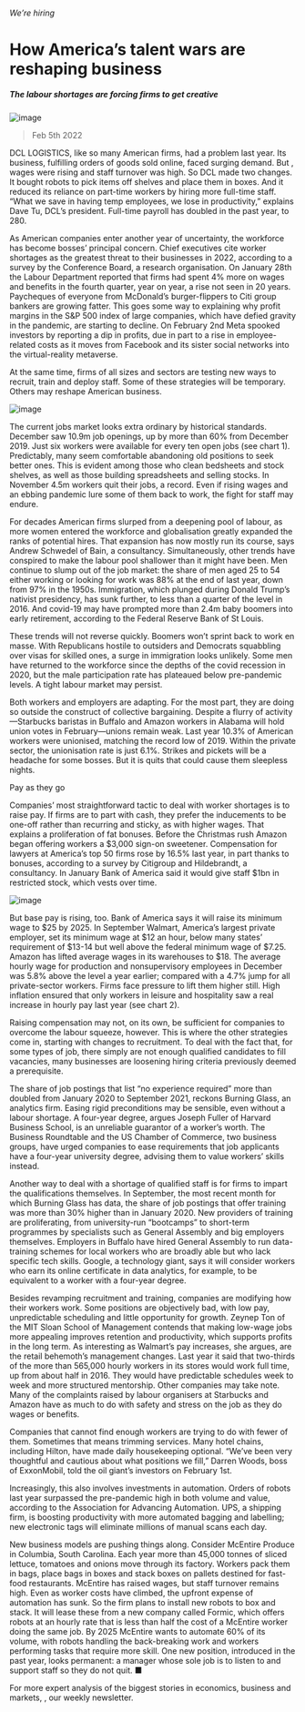 ###### We’re hiring
# How America’s talent wars are reshaping business 
##### The labour shortages are forcing firms to get creative 
![image](images/20220205_wbd001.jpg) 
> Feb 5th 2022 
DCL LOGISTICS, like so many American firms, had a problem last year. Its business, fulfilling orders of goods sold online, faced surging demand. But , wages were rising and staff turnover was high. So DCL made two changes. It bought robots to pick items off shelves and place them in boxes. And it reduced its reliance on part-time workers by hiring more full-time staff. “What we save in having temp employees, we lose in productivity,” explains Dave Tu, DCL’s president. Full-time payroll has doubled in the past year, to 280.
As American companies enter another year of uncertainty, the workforce has become bosses’ principal concern. Chief executives cite worker shortages as the greatest threat to their businesses in 2022, according to a survey by the Conference Board, a research organisation. On January 28th the Labour Department reported that firms had spent 4% more on wages and benefits in the fourth quarter, year on year, a rise not seen in 20 years. Paycheques of everyone from McDonald’s burger-flippers to Citi group bankers are growing fatter. This goes some way to explaining why profit margins in the S&amp;P 500 index of large companies, which have defied gravity in the pandemic, are starting to decline. On February 2nd Meta spooked investors by reporting a dip in profits, due in part to a rise in employee-related costs as it moves from Facebook and its sister social networks into the virtual-reality metaverse.

At the same time, firms of all sizes and sectors are testing new ways to recruit, train and deploy staff. Some of these strategies will be temporary. Others may reshape American business.
![image](images/20220205_wbc143.png) 

The current jobs market looks extra ordinary by historical standards. December saw 10.9m job openings, up by more than 60% from December 2019. Just six workers were available for every ten open jobs (see chart 1). Predictably, many seem comfortable abandoning old positions to seek better ones. This is evident among those who clean bedsheets and stock shelves, as well as those building spreadsheets and selling stocks. In November 4.5m workers quit their jobs, a record. Even if rising wages and an ebbing pandemic lure some of them back to work, the fight for staff may endure.
For decades American firms slurped from a deepening pool of labour, as more women entered the workforce and globalisation greatly expanded the ranks of potential hires. That expansion has now mostly run its course, says Andrew Schwedel of Bain, a consultancy. Simultaneously, other trends have conspired to make the labour pool shallower than it might have been. Men continue to slump out of the job market: the share of men aged 25 to 54 either working or looking for work was 88% at the end of last year, down from 97% in the 1950s. Immigration, which plunged during Donald Trump’s nativist presidency, has sunk further, to less than a quarter of the level in 2016. And covid-19 may have prompted more than 2.4m baby boomers into early retirement, according to the Federal Reserve Bank of St Louis.
These trends will not reverse quickly. Boomers won’t sprint back to work en masse. With Republicans hostile to outsiders and Democrats squabbling over visas for skilled ones, a surge in immigration looks unlikely. Some men have returned to the workforce since the depths of the covid recession in 2020, but the male participation rate has plateaued below pre-pandemic levels. A tight labour market may persist.
Both workers and employers are adapting. For the most part, they are doing so outside the construct of collective bargaining. Despite a flurry of activity—Starbucks baristas in Buffalo and Amazon workers in Alabama will hold union votes in February—unions remain weak. Last year 10.3% of American workers were unionised, matching the record low of 2019. Within the private sector, the unionisation rate is just 6.1%. Strikes and pickets will be a headache for some bosses. But it is quits that could cause them sleepless nights.
Pay as they go
Companies’ most straightforward tactic to deal with worker shortages is to raise pay. If firms are to part with cash, they prefer the inducements to be one-off rather than recurring and sticky, as with higher wages. That explains a proliferation of fat bonuses. Before the Christmas rush Amazon began offering workers a $3,000 sign-on sweetener. Compensation for lawyers at America’s top 50 firms rose by 16.5% last year, in part thanks to bonuses, according to a survey by Citigroup and Hildebrandt, a consultancy. In January Bank of America said it would give staff $1bn in restricted stock, which vests over time.
![image](images/20220205_wbc145.png) 

But base pay is rising, too. Bank of America says it will raise its minimum wage to $25 by 2025. In September Walmart, America’s largest private employer, set its minimum wage at $12 an hour, below many states’ requirement of $13-14 but well above the federal minimum wage of $7.25. Amazon has lifted average wages in its warehouses to $18. The average hourly wage for production and nonsupervisory employees in December was 5.8% above the level a year earlier; compared with a 4.7% jump for all private-sector workers. Firms face pressure to lift them higher still. High inflation ensured that only workers in leisure and hospitality saw a real increase in hourly pay last year (see chart 2).
Raising compensation may not, on its own, be sufficient for companies to overcome the labour squeeze, however. This is where the other strategies come in, starting with changes to recruitment. To deal with the fact that, for some types of job, there simply are not enough qualified candidates to fill vacancies, many businesses are loosening hiring criteria previously deemed a prerequisite.
The share of job postings that list “no experience required” more than doubled from January 2020 to September 2021, reckons Burning Glass, an analytics firm. Easing rigid preconditions may be sensible, even without a labour shortage. A four-year degree, argues Joseph Fuller of Harvard Business School, is an unreliable guarantor of a worker’s worth. The Business Roundtable and the US Chamber of Commerce, two business groups, have urged companies to ease requirements that job applicants have a four-year university degree, advising them to value workers’ skills instead.
Another way to deal with a shortage of qualified staff is for firms to impart the qualifications themselves. In September, the most recent month for which Burning Glass has data, the share of job postings that offer training was more than 30% higher than in January 2020. New providers of training are proliferating, from university-run “bootcamps” to short-term programmes by specialists such as General Assembly and big employers themselves. Employers in Buffalo have hired General Assembly to run data-training schemes for local workers who are broadly able but who lack specific tech skills. Google, a technology giant, says it will consider workers who earn its online certificate in data analytics, for example, to be equivalent to a worker with a four-year degree.
Besides revamping recruitment and training, companies are modifying how their workers work. Some positions are objectively bad, with low pay, unpredictable scheduling and little opportunity for growth. Zeynep Ton of the MIT Sloan School of Management contends that making low-wage jobs more appealing improves retention and productivity, which supports profits in the long term. As interesting as Walmart’s pay increases, she argues, are the retail behemoth’s management changes. Last year it said that two-thirds of the more than 565,000 hourly workers in its stores would work full time, up from about half in 2016. They would have predictable schedules week to week and more structured mentorship. Other companies may take note. Many of the complaints raised by labour organisers at Starbucks and Amazon have as much to do with safety and stress on the job as they do wages or benefits.
Companies that cannot find enough workers are trying to do with fewer of them. Sometimes that means trimming services. Many hotel chains, including Hilton, have made daily housekeeping optional. “We’ve been very thoughtful and cautious about what positions we fill,” Darren Woods, boss of ExxonMobil, told the oil giant’s investors on February 1st.
Increasingly, this also involves investments in automation. Orders of robots last year surpassed the pre-pandemic high in both volume and value, according to the Association for Advancing Automation. UPS, a shipping firm, is boosting productivity with more automated bagging and labelling; new electronic tags will eliminate millions of manual scans each day.
New business models are pushing things along. Consider McEntire Produce in Columbia, South Carolina. Each year more than 45,000 tonnes of sliced lettuce, tomatoes and onions move through its factory. Workers pack them in bags, place bags in boxes and stack boxes on pallets destined for fast-food restaurants. McEntire has raised wages, but staff turnover remains high. Even as worker costs have climbed, the upfront expense of automation has sunk. So the firm plans to install new robots to box and stack. It will lease these from a new company called Formic, which offers robots at an hourly rate that is less than half the cost of a McEntire worker doing the same job. By 2025 McEntire wants to automate 60% of its volume, with robots handling the back-breaking work and workers performing tasks that require more skill. One new position, introduced in the past year, looks permanent: a manager whose sole job is to listen to and support staff so they do not quit. ■
For more expert analysis of the biggest stories in economics, business and markets, , our weekly newsletter.
